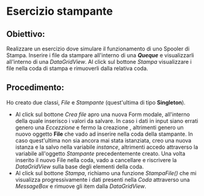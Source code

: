 # Esercizio stampante
## Obiettivo: 
Realizzare un esercizio dove simulare il funzionamento di uno Spooler di Stampa. Inserire i file da stampare all'interno di una ***Queque*** e visualizzarli all'interno di una *DataGridView*.
Al click sul bottone *Stampa* visualizzare i file nella coda di stampa e rimuoverli dalla relativa coda.
## Procedimento:
Ho creato due classi, *File* e *Stampante* (quest'ultima di tipo **Singleton**). 
- Al click sul bottone *Crea file* apro una nuova Form modale, all'interno della quale inserisco i valori da salvare. In caso i dati in input siano errati genero una *Eccezzione* e fermo la creazione , altrimenti genero un nuovo oggetto **File** che vado ad inserire nella coda della stampante. In caso quest'ultima non sia ancora mai stata istanziata, creo una nuova istanza e la salvo nella variabile *instance*, altrimenti accedo attraverso la variabile all'oggetto *Stampante* precedentemente creato.
Una volta inserito il nuovo File nella coda, vado a cancellare e riscrivere la *DataGridView* sulla base degli elementi della coda.
- Al click sul bottone *Stampa*, richiamo una funzione *StampaFile()* che mi visualizza progressivamente i dati presenti nella *Coda* attraverso una *MessageBox* e rimuove gli item dalla *DataGridView*. 

